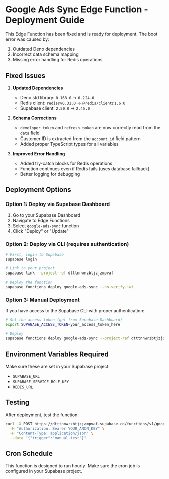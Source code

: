 # Google Ads Sync Edge Function - Deployment Guide

This Edge Function has been fixed and is ready for deployment. The boot error was caused by:

1. Outdated Deno dependencies
2. Incorrect data schema mapping
3. Missing error handling for Redis operations

## Fixed Issues

1. **Updated Dependencies**
   - Deno std library: `0.168.0` → `0.224.0`
   - Redis client: `redis@v0.31.0` → `@redis/client@1.6.0`
   - Supabase client: `2.50.0` → `2.45.0`

2. **Schema Corrections**
   - `developer_token` and `refresh_token` are now correctly read from the `data` field
   - Customer ID is extracted from the `account_id` field pattern
   - Added proper TypeScript types for all variables

3. **Improved Error Handling**
   - Added try-catch blocks for Redis operations
   - Function continues even if Redis fails (uses database fallback)
   - Better logging for debugging

## Deployment Options

### Option 1: Deploy via Supabase Dashboard

1. Go to your Supabase Dashboard
2. Navigate to Edge Functions
3. Select `google-ads-sync` function
4. Click "Deploy" or "Update"

### Option 2: Deploy via CLI (requires authentication)

```bash
# First, login to Supabase
supabase login

# Link to your project
supabase link --project-ref dtttnnwrzbtjzjzmpvaf

# Deploy the function
supabase functions deploy google-ads-sync --no-verify-jwt
```

### Option 3: Manual Deployment

If you have access to the Supabase CLI with proper authentication:

```bash
# Set the access token (get from Supabase Dashboard)
export SUPABASE_ACCESS_TOKEN=your_access_token_here

# Deploy
supabase functions deploy google-ads-sync --project-ref dtttnnwrzbtjzjzmpvaf --no-verify-jwt
```

## Environment Variables Required

Make sure these are set in your Supabase project:

- `SUPABASE_URL`
- `SUPABASE_SERVICE_ROLE_KEY`
- `REDIS_URL`

## Testing

After deployment, test the function:

```bash
curl -X POST https://dtttnnwrzbtjzjzmpvaf.supabase.co/functions/v1/google-ads-sync \
  -H "Authorization: Bearer YOUR_ANON_KEY" \
  -H "Content-Type: application/json" \
  --data '{"trigger":"manual-test"}'
```

## Cron Schedule

This function is designed to run hourly. Make sure the cron job is configured in your Supabase project.

